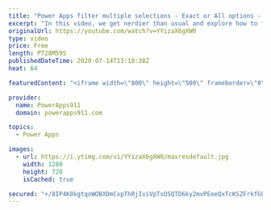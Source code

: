 ```yaml
---
title: "Power Apps filter multiple selections - Exact or All options - Try again"
excerpt: "In this video, we get nerdier than usual and explore how to filter multi selections with the help of ForAll and GroupBy. We also have a bonus lesson on breaking down a formula to show it complex to simple to help you better learn.  Sorry for duplicate upload. The first one wouldn't render in HD for some"
originalUrl: https://youtube.com/watch?v=YYizaX6gXW0
type: video
price: Free
length: PT28M59S
publishedDateTime: 2020-07-14T13:10:38Z
heat: 64

featuredContent: "<iframe width=\"800\" height=\"500\" frameborder=\"0\" src=\"https://www.youtube.com/embed/YYizaX6gXW0\" allow=\"accelerometer; autoplay; encrypted-media; gyroscope; picture-in-picture\" allowfullscreen></iframe>"

provider:
  name: PowerApps911
  domain: powerapps911.com

topics:
  - Power Apps

images:
  - url: https://i.ytimg.com/vi/YYizaX6gXW0/maxresdefault.jpg
    width: 1280
    height: 720
    isCached: true

secured: "+/8IP4K8kgtqoWOBXDmCxpThRjIviVpTsOSQTD6ky2mvPEeeQxTcKSZFrkfGUgQuR06Tn0x39H/I7MutXSx4+29WD2YpaQlNC/38OAmRl49LxlHpGiU11ZGeJVtlqizE8y9N7pminNLtZwdw8t6D7kUBX0YuuQk93dqDEgQqTmheLvM7lXqOEsN0dyvYn4xrFzKrZ2YuOl/1A1gs+00aN2rlNtXfiJoEgfv9lxlieNqAMuzrtKUJLMG93eKBMXJC6Vq+DxfBwWHA2VE9aQCmKcN/f9M/0Bf7eR8zf2PsqiTcR2XG1sSaygZvfUySO+cU1/BidDCX2OmRvsE4jxmnq+J9LDb9zKqQtoNK+qGAFTFoZ1wS+2qG+RpwOoh2fcXlgJJy2XLCSEg9CjG+FfTA3P7CARuINdtHiEgh7YP+228=;uS6TRhj84IfQJuh8EWdTzQ=="
---
```


